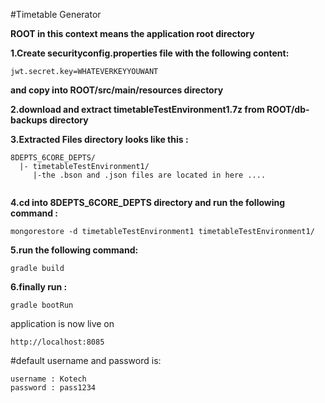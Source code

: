 #Timetable Generator 

**ROOT in this context means the application root directory**

**1.Create securityconfig.properties file with the following content:**

``` 
jwt.secret.key=WHATEVERKEYYOUWANT
```

**and copy into ROOT/src/main/resources directory** 

**2.download and extract timetableTestEnvironment1.7z from ROOT/db-backups directory**

**3.Extracted Files directory looks like this :**
```
8DEPTS_6CORE_DEPTS/
  |- timetableTestEnvironment1/
     |-the .bson and .json files are located in here .... 
  
```

**4.cd into 8DEPTS_6CORE_DEPTS directory and run the following command :**

```
mongorestore -d timetableTestEnvironment1 timetableTestEnvironment1/
```

**5.run the following command:**
```
gradle build
```

**6.finally run :**
```$xslt
gradle bootRun
```

application is now live on 

```
http://localhost:8085
```

#default username and password is:
 
 ```
 username : Kotech
 password : pass1234
 ```
